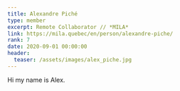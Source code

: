 ```yaml
---
title: Alexandre Piché
type: member
excerpt: Remote Collaborator // *MILA*
link: https://mila.quebec/en/person/alexandre-piche/
rank: 7
date: 2020-09-01 00:00:00
header:
  teaser: /assets/images/alex_piche.jpg
---
```


Hi my name is Alex.
